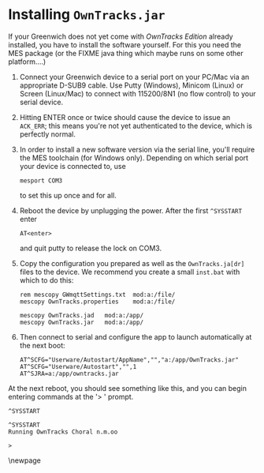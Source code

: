 # Installing `OwnTracks.jar`

If your Greenwich does not yet come with _OwnTracks Edition_ already installed, you have
to install the software yourself. For this you need the MES package (or the FIXME java thing which maybe runs on some other platform....)

1. Connect your Greenwich device to a serial port on your PC/Mac via an
   appropriate D-SUB9 cable. Use Putty (Windows), Minicom (Linux) or Screen
   (Linux/Mac) to connect with 115200/8N1 (no flow control) to your serial device.

2. Hitting ENTER once or twice should cause the device to issue an `ACK_ERR`;
   this means you're not yet authenticated to the device, which is perfectly
   normal.

3. In order to install a new software version via the serial line, you'll
   require the MES toolchain (for Windows only). Depending on which serial port
   your device is connected to, use

	```
	mesport COM3
	```

    to set this up once and for all.

4. Reboot the device by unplugging the power.  After the first `^SYSSTART` enter

	```
	AT<enter>
	```

      and quit putty to release the lock on COM3.

5. Copy the configuration you prepared as well as the `OwnTracks.ja[dr]` files
   to the device. We recommend you create a small `inst.bat` with which to do
   this:

	```
	rem mescopy GWmqttSettings.txt 	mod:a:/file/
	mescopy OwnTracks.properties	mod:a:/file/

	mescopy OwnTracks.jad	mod:a:/app/
	mescopy OwnTracks.jar	mod:a:/app/
	```

6. Then connect to serial and configure the app to launch automatically at the next boot:

	```
	AT^SCFG="Userware/Autostart/AppName","","a:/app/OwnTracks.jar"
	AT^SCFG="Userware/Autostart","",1
	AT^SJRA=a:/app/owntracks.jar
	```

At the next reboot, you should see something like this, and you can 
begin entering commands at the '> ' prompt.

```
^SYSSTART

^SYSSTART
Running OwnTracks Choral n.m.oo

>
```
\newpage
